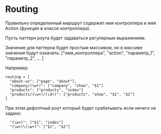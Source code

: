 Routing
=========

Правильно определенный маршрут содержит имя контроллера и имя Action (функция в классе контроллера).

Пусть паттерн роута будет задаваться регулярным выражением.

Значение для паттерна будет простым массивом, но в массиве значения будут означать:
["имя_контроллера", "action", "параметр_1", "параметр_2", ... ]

Например:
````
routing = [
  "about-us": ["page", "about"],
  "company/(\w+)": ["company", "show", "$1"]
  "products": ["products", "index"]
  "products/(\w+)/(\d+)": ["products", "show", "$1", "$2"]
]
````

При этом дефолтный роут который будет срабатывать если ничего не задано:
````
  "(\w+)": ["$1", "index"]
  "(\w+)\(\w+)": ["$1", "$2"]
````  
